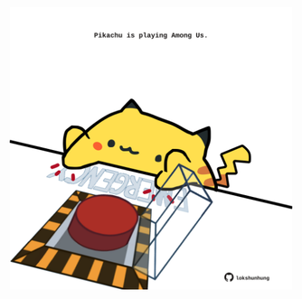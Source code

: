 <!-- built at 20/01/2023, 03:03:11 UTC -->
<p align="center">
  <img width="500" height="500" src="./ReadmeImage.svg">
</p>
